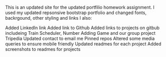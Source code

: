 This is an updated site for the updated portfilio homework assignment. I used my updated repsonsive bootstrap portfolio and changed fonts, backrgound, other styling and links I also:

Added LinkedIn link
Added link to Github
Added links to projects on gitbub includeing Train Scheduler, Number Adding Game and our group project Tripedia
Updated contact to email me
Pinned repos
Altered some media queries to ensure mobile friendly
Updated readmes for each project
Added screenshots to readmes for projects
